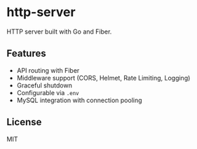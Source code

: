 # http-server

HTTP server built with Go and Fiber.

## Features

- API routing with Fiber
- Middleware support (CORS, Helmet, Rate Limiting, Logging)
- Graceful shutdown
- Configurable via `.env`
- MySQL integration with connection pooling

## License

MIT
